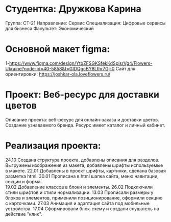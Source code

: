 # Студентка: Дружкова Карина 
Группа: СТ-21
Направление: Сервис Специализация: Цифровые сервисы для бизнеса 
Факультет: Экономический 
# Основной макет figma:
1-https://www.figma.com/design/YtbZFSGKSfekKdSpisrVg4/Flowers-Ukraine?node-id=40-5858&t=GIDQgcBY8Lthr7Gj-0
Сайт для ориентировки: https://joshkar-ola.loveflowers.ru/
# Проект: Веб-ресурс для доставки цветов 
Описание проекта: веб-ресурс для онлайн-заказа и доставки цветов. Создание узнаваемого бренда. Ресурс имеет каталог и личный кабинет.
# Реализация проекта: 
24.10
Создана структура проекта, добавлены описания для разделов. Выгружены изображения из макета, добавлены шрифты используемые в макете.
22.01 
Добавлены в проект шрифты, картинки, сделана базовая разметка html.
30.01 
Прописана в html шапка сайта, меню навигации, секции и форма.   
19.02 
Добавление классов в блоки и элементы.
26.02
Подключили стили шрифтов и стили нормализации.
13.03
Прописали размеры у блоков и элементов, применили позиционирование, оформили секцию с карточками. 
27.03
Анимация и адаптация сайта под мобильные устройства.
17.04
Сформировали блок-схему и создали слушатель на действие "клик".